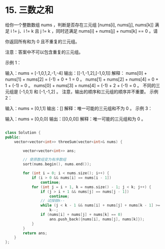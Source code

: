 # 15. 三数之和

给你一个整数数组 nums ，判断是否存在三元组 [nums[i], nums[j], nums[k]] 满足 i != j、i != k 且 j != k ，同时还满足 nums[i] + nums[j] + nums[k] == 0 。请

你返回所有和为 0 且不重复的三元组。

注意：答案中不可以包含重复的三元组。

 

 

示例 1：

输入：nums = [-1,0,1,2,-1,-4]
输出：[[-1,-1,2],[-1,0,1]]
解释：
nums[0] + nums[1] + nums[2] = (-1) + 0 + 1 = 0 。
nums[1] + nums[2] + nums[4] = 0 + 1 + (-1) = 0 。
nums[0] + nums[3] + nums[4] = (-1) + 2 + (-1) = 0 。
不同的三元组是 [-1,0,1] 和 [-1,-1,2] 。
注意，输出的顺序和三元组的顺序并不重要。
示例 2：

输入：nums = [0,1,1]
输出：[]
解释：唯一可能的三元组和不为 0 。
示例 3：

输入：nums = [0,0,0]
输出：[[0,0,0]]
解释：唯一可能的三元组和为 0 。


```cpp

class Solution {
public:
    vector<vector<int>> threeSum(vector<int>& nums) {

        vector<vector<int>> ans;

        // 使原数组变为有序数组
        sort(nums.begin(), nums.end());

        for (int i = 0; i < nums.size(); i++) {
            if (i > 0 && nums[i] == nums[i - 1])
                continue;
            for (int j = i + 1, k = nums.size() - 1; j < k; j++) {
                if (j > i + 1 && nums[j] == nums[j - 1])
                    continue;
                // 试探做k--
                while (j < k - 1 && nums[i] + nums[j] + nums[k - 1] >= 0)
                    k--;
                if (nums[i] + nums[j] + nums[k] == 0)
                    ans.push_back({nums[i], nums[j], nums[k]});
            }
        }
        return ans;
    }
};
```
